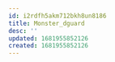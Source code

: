 ```yaml
---
id: i2rdfh5akm712bkh8un8186
title: Monster_dguard
desc: ''
updated: 1681955852126
created: 1681955852126
---
```

